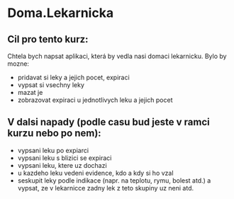 # Doma.Lekarnicka

## Cil pro tento kurz:
Chtela bych napsat aplikaci, která by vedla nasi domaci lekarnicku. Bylo by mozne:
- pridavat si leky a jejich pocet, expiraci
- vypsat si vsechny leky
- mazat je 
- zobrazovat expiraci u jednotlivych leku a jejich pocet

## V dalsi napady (podle casu bud jeste v ramci kurzu nebo po nem):
- vypsani leku po expiarci
- vypsani leku s blizici se expiraci
- vypsani leku, ktere uz dochazi
- u kazdeho leku vedeni evidence, kdo a kdy si ho vzal
- seskupit leky podle indikace (napr. na teplotu, rymu, bolest atd.) a vypsat, ze v lekarnicce zadny lek z teto skupiny uz neni
atd.
